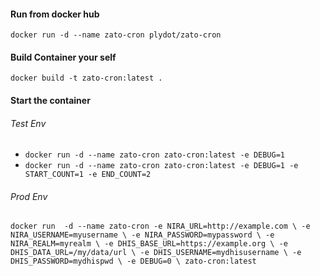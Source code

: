 #### Run from docker hub
`docker run -d --name zato-cron plydot/zato-cron`

#### Build Container your self
`docker build -t zato-cron:latest .`
#### Start the container
###### Test Env
- `docker run -d --name zato-cron zato-cron:latest -e DEBUG=1`
- `docker run -d --name zato-cron zato-cron:latest -e DEBUG=1 -e START_COUNT=1 -e END_COUNT=2`

###### Prod Env
`docker run  -d --name zato-cron -e NIRA_URL=http://example.com \
           -e NIRA_USERNAME=myusername \
           -e NIRA_PASSWORD=mypassword \
           -e NIRA_REALM=myrealm \
           -e DHIS_BASE_URL=https://example.org \
           -e DHIS_DATA_URL=/my/data/url \
           -e DHIS_USERNAME=mydhisusername \
           -e DHIS_PASSWORD=mydhispwd \
           -e DEBUG=0 \
           zato-cron:latest
`
